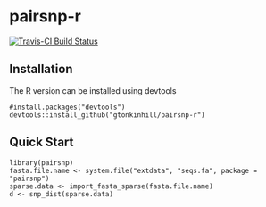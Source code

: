 # pairsnp-r

[![Travis-CI Build Status](https://travis-ci.org/gtonkinhill/pairsnp-r.svg?branch=master)](https://travis-ci.org/gtonkinhill/pairsnp-r)

## Installation

The R version can be installed using devtools

```
#install.packages("devtools")
devtools::install_github("gtonkinhill/pairsnp-r")
```

## Quick Start

```
library(pairsnp)
fasta.file.name <- system.file("extdata", "seqs.fa", package = "pairsnp")
sparse.data <- import_fasta_sparse(fasta.file.name)
d <- snp_dist(sparse.data)
```
